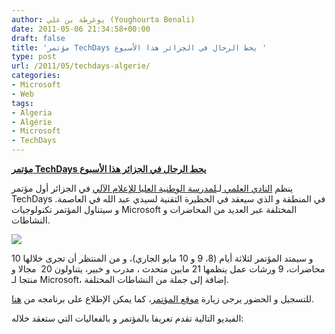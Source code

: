```yaml
---
author: يوغرطة بن علي (Youghourta Benali)
date: 2011-05-06 21:34:58+00:00
draft: false
title: 'مؤتمر TechDays يحط الرحال في الجزائر هذا الأسبوع '
type: post
url: /2011/05/techdays-algerie/
categories:
- Microsoft
- Web
tags:
- Algeria
- Algérie
- Microsoft
- TechDays
---
```


**[مؤتمر TechDays يحط الرحال في الجزائر هذا الأسبوع](http://www.it-scoop.com/2011/05/techdays-algerie/ )**


ينظم [النادي العلمي ](http://cse.esi.dz/)لـ[لمدرسة الوطنية العليا للإعلام الآلي](http://esi.dz/) في الجزائر أول مؤتمر TechDays في المنطقة و الذي سيعقد في الحظيرة التقنية لسيدي عبد الله في العاصمة. و سيتناول المؤتمر تكنولوجيات Microsoft المختلفة عبر العديد من المحاضرات و النشاطات.

[![](http://www.it-scoop.com/wp-content/uploads/2011/05/techDay.png)
](http://www.it-scoop.com/2011/05/techdays-algerie/)

و سيمتد المؤتمر لثلاثة أيام (8، 9 و 10 مايو الجاري)، و من المنتظر أن تجرى خلالها 10 محاضرات، 9 ورشات عمل ينظمها 21 مابين متحدث ، مدرب و خبير، يتناولون 20  مجالا و منتجا لـ Microsoft، إضافة إلى جملة من النشاطات المختلفة.

للتسجيل و الحضور يرجى زيارة [موقع المؤتمر](http://techdays-algerie.com/)، كما يمكن الإطلاع على برنامجه من [هنا](http://techdays-algerie.com/?q=node/51).



الفيديو التالية تقدم تعريفا بالمؤتمر و بالفعاليات التي ستعقد خلاله:

<!-- more -->


<object width="425" height="349"><embed src="http://www.youtube.com/v/71AXq-7wzlM?fs=1&hl=fr_FR" allowscriptaccess="always" height="349" width="425" allowfullscreen="true" type="application/x-shockwave-flash"></embed></object>





